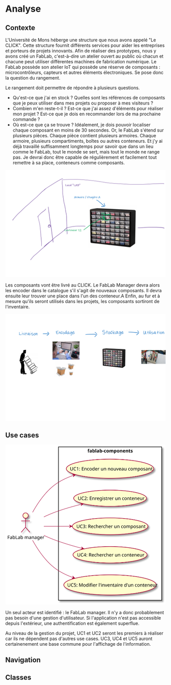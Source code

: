 # Analyse

## Contexte

L'Université de Mons héberge une structure que nous avons appelé "Le CLICK".
Cette structure fournit différents services pour aider les entreprises et porteurs de projets innovants.
Afin de réaliser des prototypes, nous y avons créé un FabLab, c'est-à-dire un atelier ouvert au public où chacun et chacune peut utiliser différentes machines de fabrication numérique.
Le FabLab possède son atelier IoT qui possède une réserve de composants : microcontrôleurs, capteurs et autres éléments électroniques.
Se pose donc la question du rangement.

Le rangement doit permettre de répondre à plusieurs questions.

- Qu'est-ce que j'ai en stock ?
  Quelles sont les références de composants que je peux utiliser dans mes projets ou proposer à mes visiteurs ?
- Combien m'en reste-t-il ?
  Est-ce que j'ai assez d'éléments pour réaliser mon projet ?
  Est-ce que je dois en recommander lors de ma prochaine commande ?
- Où est-ce que ça se trouve ?
  Idéalement, je dois pouvoir localiser chaque composant en moins de 30 secondes.
  Or, le FabLab s'étend sur plusieurs pièces.
  Chaque pièce contient plusieurs armoires.
  Chaque armoire, plusieurs compartiments, boîtes ou autres conteneurs.
  Et j'y ai déjà travaillé suffisamment longtemps pour savoir que dans un lieu comme le FabLab, tout le monde se sert, mais tout le monde ne range pas.
  Je devrai donc être capable de régulièrement et facilement tout remettre à sa place, conteneurs comme composants.

![Local - armoire - conteneur](local-armoire-conteneur.png)

Les composants vont être livré au CLICK.
Le FabLab Manager devra alors les encoder dans le catalogue s'il s'agit de nouveaux composants.
Il devra ensuite leur trouver une place dans l'un des conteneur.A
Enfin, au fur et à mesure qu'ils seront utilisés dans les projets, les composants sortiront de l'inventaire.

![Flux des composants](flux.png)

## Use cases

![Use cases](../out/docs/use_cases/usecases.svg)

Un seul acteur est identifié : le FabLab manager.
Il n'y a donc probablement pas besoin d'une gestion d'utilisateur.
Si l'application n'est pas accessible depuis l'extérieur, une authentification est également superflue.

Au niveau de la gestion du projet, UC1 et UC2 seront les premiers à réaliser car ils ne dépendent pas d'autres use cases.
UC3, UC4 et UC5 auront certainenement une base commune pour l'affichage de l'information.

## Navigation

## Classes

